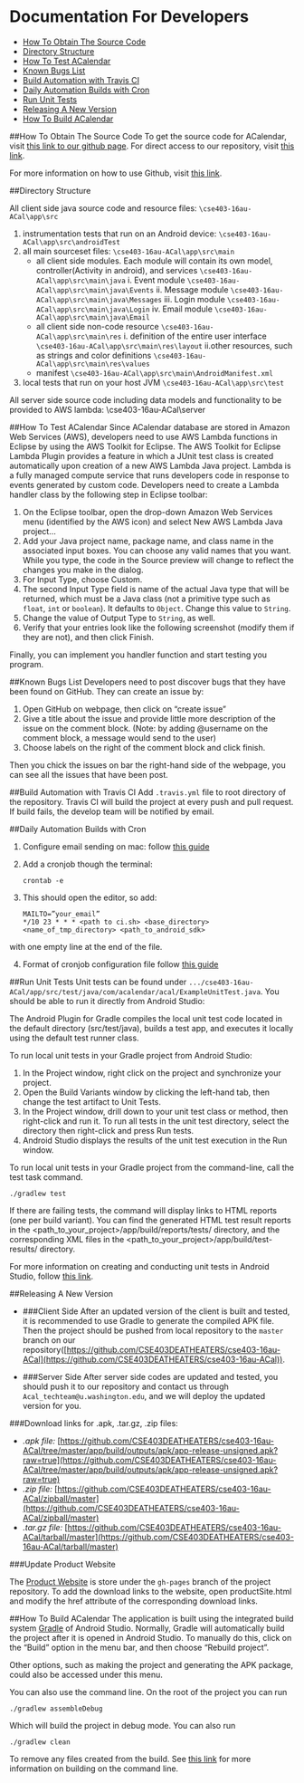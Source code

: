 # Documentation For Developers

* [How To Obtain The Source Code](#how-to-obtain-the-source-code)
* [Directory Structure](#directory-structure)
* [How To Test ACalendar](#how-to-test-acalendar)
* [Known Bugs List](#known-bugs-list)
* [Build Automation with Travis CI](#build-automation-with-travis-ci)
* [Daily Automation Builds with Cron](#daily-automation-builds-with-cron)
* [Run Unit Tests](#run-unit-tests)
* [Releasing A New Version](#releasing-a-new-version)
* [How To Build ACalendar](#how-to-build-acalendar)

##How To Obtain The Source Code
To get the source code for ACalendar, visit [this link to our github page](https://cse403deatheaters.github.io/cse403-16au-ACal/productSite.html). For direct access to our repository, visit [this link](https://github.com/CSE403DEATHEATERS/cse403-16au-ACal.git). 

For more information on how to use Github, visit [this link](https://help.github.com/).

##Directory Structure

All client side java source code and resource files: `\cse403-16au-ACal\app\src`

1. instrumentation tests that run on an Android device:
`\cse403-16au-ACal\app\src\androidTest`
2. all main sourceset files:
`\cse403-16au-ACal\app\src\main`
    *  all client side modules. Each module will contain its own model, controller(Activity in android), and services
`\cse403-16au-ACal\app\src\main\java`
        i. Event module
`\cse403-16au-ACal\app\src\main\java\Events`
        ii. Message module
`\cse403-16au-ACal\app\src\main\java\Messages`
        iii. Login module
`\cse403-16au-ACal\app\src\main\java\Login`
        iv. Email module
`\cse403-16au-ACal\app\src\main\java\Email`
    * all client side non-code resource
`\cse403-16au-ACal\app\src\main\res`
        i. definition of the entire user interface
`\cse403-16au-ACal\app\src\main\res\layout`
        ii.other resources, such as strings and color definitions
`\cse403-16au-ACal\app\src\main\res\values`
    * manifest
`\cse403-16au-ACal\app\src\main\AndroidManifest.xml`
3.   local tests that run on your host JVM
`\cse403-16au-ACal\app\src\test`
 

All server side source code including data models and functionality to be provided to AWS lambda: \cse403-16au-ACal\server



##How To Test ACalendar
Since ACalendar database are stored in Amazon Web Services (AWS), developers need to use AWS Lambda functions in Eclipse by using the AWS Toolkit for Eclipse. The AWS Toolkit for Eclipse Lambda Plugin provides a feature in which a JUnit test class is created automatically upon creation of a new AWS Lambda Java project. Lambda is a fully managed compute service that runs developers code in response to events generated by custom code. Developers need to create a Lambda handler class by the following step in Eclipse toolbar:

1. On the Eclipse toolbar, open the drop-down Amazon Web Services menu (identified by the AWS icon) and select New AWS Lambda Java project...
2. Add your Java project name, package name, and class name in the associated input boxes. You can choose any valid names that you want. While you type, the code in the Source preview will change to reflect the changes you make in the dialog.
3. For Input Type, choose Custom.
4. The second Input Type field is name of the actual Java type that will be returned, which must be a Java class (not a primitive type such as `float`, `int` or `boolean`). It defaults to `Object`. Change this value to `String`.
5. Change the value of Output Type to `String`, as well.
6. Verify that your entries look like the following screenshot (modify them if they are not), and then click Finish.

Finally, you can implement you handler function and start testing you program.


##Known Bugs List
Developers need to post discover bugs that they have been found on GitHub. They can create an issue by:

1. Open GitHub on webpage, then click on “create issue”
2. Give a title about the issue and provide little more description of the issue on the comment block.  (Note: by adding @username on the comment block, a message would send to the user)
3. Choose labels on the right of the comment block and click finish.

Then you chick the issues on bar the right-hand side of the webpage, you can see all the issues that have been post.

##Build Automation with Travis CI
Add `.travis.yml` file to root directory of the repository. Travis CI will build the project at every push and pull request. If build fails, the develop team will be notified by email.

##Daily Automation Builds with Cron

1. Configure email sending on mac: follow [this guide](http://www.developerfiles.com/how-to-send-emails-from-localhost-mac-os-x-el-capitan/)
2. Add a cronjob though the terminal:

	```
	crontab -e
    ```
    
3. This should open the editor, so add:

	```
	MAILTO=”your_email”
	*/10 23 * * * <path to ci.sh> <base_directory> <name_of_tmp_directory> <path_to_android_sdk>
    ```
with one empty line at the end of the file.

4. Format of cronjob configuration file follow [this guide](http://www.nncron.ru/help/EN/working/cron-format.htm)

##Run Unit Tests
Unit tests can be found under `.../cse403-16au-ACal/app/src/test/java/com/acalendar/acal/ExampleUnitTest.java`. You should be able to run it directly from Android Studio: 

The Android Plugin for Gradle compiles the local unit test code located in the default directory (src/test/java), builds a test app, and executes it locally using the default test runner class.

To run local unit tests in your Gradle project from Android Studio:

1. In the Project window, right click on the project and synchronize your project.
2. Open the Build Variants window by clicking the left-hand tab, then change the test artifact to Unit Tests.
3. In the Project window, drill down to your unit test class or method, then right-click and run it. To run all tests in the unit test directory, select the directory then right-click and press Run tests.
4. Android Studio displays the results of the unit test execution in the Run window.

To run local unit tests in your Gradle project from the command-line, call the test task command.

`./gradlew test`

If there are failing tests, the command will display links to HTML reports (one per build variant). You can find the generated HTML test result reports in the <path_to_your_project>/app/build/reports/tests/ directory, and the corresponding XML files in the <path_to_your_project>/app/build/test-results/ directory.

For more information on creating and conducting unit tests in Android Studio, follow [this link](http://developer.android.com/training/testing/start/index.html#run-local-tests).

##Releasing A New Version

* ###Client Side
After an updated version of the client is built and tested, it is recommended to use Gradle to generate the compiled APK file. Then the project should be pushed from local repository to the `master` branch on our repository([https://github.com/CSE403DEATHEATERS/cse403-16au-ACal](https://github.com/CSE403DEATHEATERS/cse403-16au-ACal)).

* ###Server Side
After server side codes are updated and tested, you should push it to our repository and contact us through `Acal_techteam@u.washington.edu`, and we will deploy the updated version for you.

###Download links for .apk, .tar.gz, .zip files:

* _.apk file:_ [https://github.com/CSE403DEATHEATERS/cse403-16au-ACal/tree/master/app/build/outputs/apk/app-release-unsigned.apk?raw=true](https://github.com/CSE403DEATHEATERS/cse403-16au-ACal/tree/master/app/build/outputs/apk/app-release-unsigned.apk?raw=true)
* _.zip file:_ [https://github.com/CSE403DEATHEATERS/cse403-16au-ACal/zipball/master](https://github.com/CSE403DEATHEATERS/cse403-16au-ACal/zipball/master)
* _.tar.gz file:_ [https://github.com/CSE403DEATHEATERS/cse403-16au-ACal/tarball/master](https://github.com/CSE403DEATHEATERS/cse403-16au-ACal/tarball/master)

###Update Product Website

The [Product Website](https://cse403deatheaters.github.io/cse403-16au-ACal/productSite.html) is store under the `gh-pages` branch of the project repository. To add the download links to the website, open productSite.html and modify the href attribute of the corresponding download links.

##How To Build ACalendar
The application is built using the integrated build system [Gradle](http://developer.android.com/sdk/installing/studio-build.html) of Android Studio. 
Normally, Gradle will automatically build the project after it is opened in Android Studio. To manually do this, click on the “Build” option in the menu bar, and then choose “Rebuild project”.

Other options, such as making the project and generating the APK package, could also be accessed under this menu.

You can also use the command line. On the root of the project you can run

	./gradlew assembleDebug

Which will build the project in debug mode. You can also run

	./gradlew clean

To remove any files created from the build. 
See [this link](http://developer.android.com/tools/building/building-cmdline.html) for more information on building on the command line.
